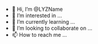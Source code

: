 - 👋 Hi, I’m @LYZName
- 👀 I’m interested in ...
- 🌱 I’m currently learning ...
- 💞️ I’m looking to collaborate on ...
- 📫 How to reach me ...

<!---
LYZName/LYZName is a ✨ special ✨ repository because its `README.md` (this file) appears on your GitHub profile.
You can click the Preview link to take a look at your changes.
--->

